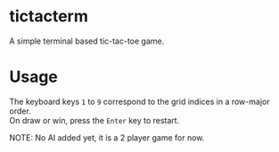 # tictacterm
A simple terminal based tic-tac-toe game.

# Usage
The keyboard keys `1` to `9` correspond to the grid indices in a row-major order.  
On draw or win, press the `Enter` key to restart.

NOTE: No AI added yet, it is a 2 player game for now.
